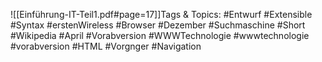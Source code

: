 
![[Einführung-IT-Teil1.pdf#page=17]]Tags & Topics:
   #Entwurf
   #Extensible
   #Syntax
   #erstenWireless
   #Browser
   #Dezember
   #Suchmaschine
   #Short
   #Wikipedia
   #April
   #Vorabversion
   #WWWTechnologie
   #wwwtechnologie
   #vorabversion
   #HTML
   #Vorgnger
   #Navigation